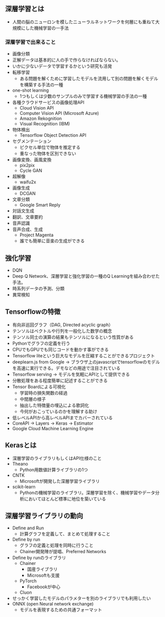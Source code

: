 ## 深層学習とは
- 人間の脳のニューロンを模したニューラルネットワークを何層にも重ねて大規模にした機械学習の一手法
### 深層学習で出来ること
- 画像分類
- 正解データは基本的に人の手で作らなければならない。
- いかに少ないデータで学習するかという研究も活発
- 転移学習
  - ある問題を解くために学習したモデルを流用して別の問題を解くモデルを構築する手法の一種
- one-shot learning
  - 1つもしくは少数のサンプルのみで学習する機械学習の手法の一種
- 各種クラウドサービスの画像処理API
  - Cloud Vision API
  - Computer Vision API (Microsoft Azure)
  - Amazon Rekognition
  - Visual Recognition (IBM)
- 物体検出
  - Tensorflow Object Detection API
- セグメンテーション
  - ピクセル単位で物体を推定する
  - 重なった物体を区別できない
- 画像変換、画風変換
  - pix2pix
  - Cycle GAN
- 超解像
  - waifu2x
- 画像生成
  - DCGAN
- 文章分類
  - Google Smart Reply
- 対話文生成
- 翻訳、文章要約
- 音声認識
- 音声合成、生成
  - Project Magenta
  - 誰でも簡単に音楽の生成ができる

## 強化学習
- DQN
- Deep Q Network、深層学習と強化学習の一種のQ Learningを組み合わせた手法。
- 時系列データの予測、分類
- 異常検知

## Tensorflowの特徴
- 有向非巡回グラフ（DAG, Directed acyclic graph）
- テンソルはベクトルや行列を一般化した数学の概念
- テンソル同士の演算の結果もテンソルになるという性質がある
- Pythonでグラフの定義を行う
- CPUでもGPUでも同じコードを動かす事ができる
- Tensorflow liteという巨大なモデルを圧縮することができるプロジェクト
- deeplearn.js from Google -> ブラウザ上のjavascriptでtensorflowのモデルを高速に実行できる。デモなどの用途で注目されている
- Tensorflow serving -> モデルを気軽にAPIとして提供できる
- 分散処理をある程度簡単に記述することができる
- Tensor Boardによる可視化
  - 学習時の損失関数の経過 
  - 中間層の様子
  - 抽出した特徴量の埋込による歌詞化
  - 今何がおこっているのかを理解する助け
- 低レベルAPIから高レベルAPIまでカバーされている
- CoreAPI -> Layers -> Keras -> Estimator
- Google Cloud Machine Learning Engine

## Kerasとは
- 深層学習のライブラリもしくはAPI仕様のこと
- Theano
  - Python用数値計算ライブラリの1つ
- CNTK
  - Microsoftが開発した深層学習ライブラリ
- scikit-learn
  - Pythonの機械学習のライブラリ。深層学習を除く、機械学習やデータ分析においてほとんど標準に地位を築いている

## 深層学習ライブラリの動向
- Define and Run
  - 計算グラフを定義して、まとめて処理すること
- Define by run
  - グラフの定義と処理を同時に行うこと
  - Chainer開発陣が提唱、Preferred Networks
- Define by runのライブラリ
  - Chainer
    - 国産ライブラリ
    - Microsoftも支援
  - PyTorch
    - Facebookが中心
  - Cluon
- せっかく学習したモデルのパラメターを別のライブラリでも利用したい
- ONNX (open Neural network exchange)
  - モデルを表現するための共通フォーマット

